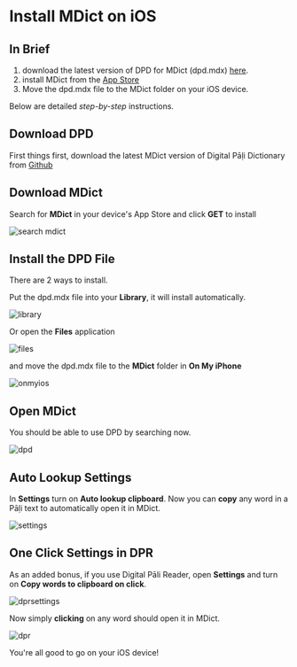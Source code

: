 # Install MDict on iOS

## In Brief

1. download the latest version of DPD for MDict (dpd.mdx) [here](https://github.com/https://github.com/digitalpalidictionary/dpd-db/releases/latest). 
2. install MDict from the [App Store](https://apps.apple.com/us/app/mdict-ad/id894362875)
3. Move the dpd.mdx file to the MDict folder on your iOS device.

Below are detailed *step-by-step* instructions. 

## Download DPD

First things first, download the latest MDict version of Digital Pāḷi Dictionary from [Github](https://github.com/https://github.com/digitalpalidictionary/dpd-db/releases/latest)

## Download MDict

Search for **MDict** in your device's App Store and click **GET** to install

![search mdict](pics/ios/1search_mdict.JPG)

## Install the DPD File

There are 2 ways to install.

Put the dpd.mdx file into your **Library**, it will install automatically.

![library](pics/ios/2library.JPG)

Or open the **Files** application 
   
![files](pics/ios/3files.JPG)

and move the dpd.mdx file to the **MDict** folder in **On My iPhone**

![onmyios](pics/ios/4onmyios.JPG)

## Open MDict

You should be able to use DPD by searching now.

![dpd](pics/ios/5dpd.JPG)

## Auto Lookup Settings

In **Settings** turn on **Auto lookup clipboard**. Now you can **copy** any word in a Pāḷi text to automatically open it in MDict.

![settings](pics/ios/6settings.JPG)

## One Click Settings in DPR

As an added bonus, if you use Digital Pāli Reader, open **Settings** and turn on **Copy words to clipboard on click**. 

![dprsettings](pics/ios/7dprsettings.png)

Now simply **clicking** on any word should open it in MDict.

![dpr](pics/ios/8dpr.JPG)

You're all good to go on your iOS device!